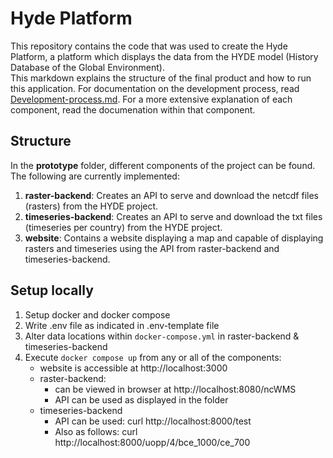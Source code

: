 # Hyde Platform
This repository contains the code that was used to create the Hyde Platform, a platform which displays the data from the HYDE model (History Database of the Global Environment).  
This markdown explains the structure of the final product and how to run this application. For documentation on the development process, read [Development-process.md](Development-Process.md). For a more extensive explanation of each component, read the documenation within that component.

## Structure
In the **prototype** folder, different components of the project can be found. The following are currently implemented:
1) **raster-backend**: Creates an API to serve and download the netcdf files (rasters) from the HYDE project.
2) **timeseries-backend**: Creates an API to serve and download the txt files (timeseries per country) from the HYDE project.
3) **website**: Contains a website displaying a map and capable of displaying rasters and timeseries using the API from raster-backend and timeseries-backend. 

## Setup locally
1) Setup docker and docker compose 
2) Write .env file as indicated in .env-template file
3) Alter data locations within `docker-compose.yml` in raster-backend & timeseries-backend
4) Execute `docker compose up` from any or all of the components: 
    - website is accessible at http://localhost:3000
    - raster-backend:
        - can be viewed in browser at http://localhost:8080/ncWMS
        - API can be used as displayed in the folder
    - timeseries-backend 
        - API can be used: curl http://localhost:8000/test
        - Also as follows: curl http://localhost:8000/uopp/4/bce_1000/ce_700
